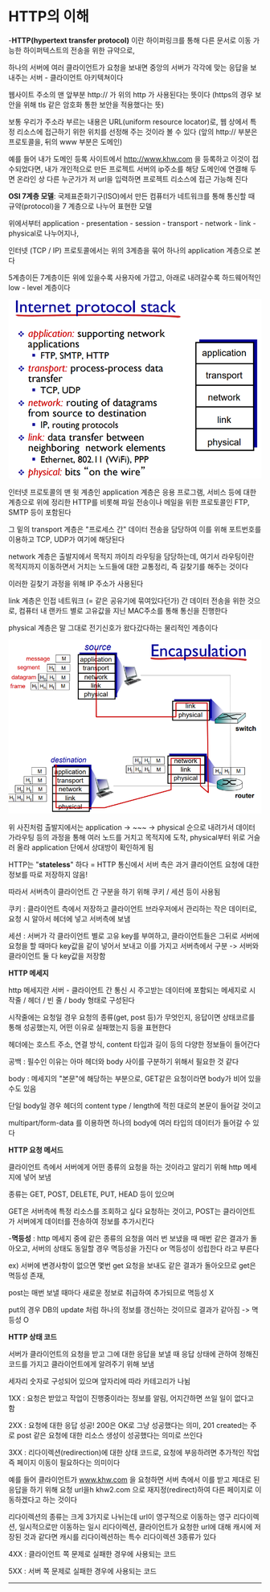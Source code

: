 # HTTP의 이해

\-**HTTP(hypertext transfer protocol)** 이란 하이퍼링크를 통해 다른 문서로 이동 가능한 하이퍼텍스트의 전송을 위한 규약으로,&#x20;

하나의  서버에 여러  클라이언트가 요청을 보내면 중앙의 서버가 각각에 맞는 응답을 보내주는 서버 - 클라이언트 아키텍쳐이다

웹사이트 주소의 맨 앞부분 http:// 가 위의 http 가 사용된다는 뜻이다 (https의 경우 보안을 위해 tls 같은 암호화 통한 보안을 적용했다는 뜻)

보통 우리가 주소라 부르는 내용은 URL(uniform resource locator)로, 웹 상에서 특정 리소스에 접근하기 위한 위치를 선정해 주는 것이라 볼 수 있다 (앞의 http:// 부분은 프로토콜을, 뒤의 www 부분은 도메인)

예를 들어 내가 도메인 등록 사이트에서 http://www.khw.com 을 등록하고 이것이 접수되었다면, 내가 개인적으로 만든  프로젝트 서버의 ip주소를 해당 도메인에 연결해 두면 온라인 상 다른 누군가가 저 url을 입력하면 프로젝트 리소스에 접근 가능해 진다



**OSI 7계층 모델**:  국제표준화기구(ISO)에서 만든 컴퓨터가 네트워크를 통해 통신할 때 규약(protocol)을 7 계층으로 나누어 표현한 모델

위에서부터 application - presentation - session - transport - network - link - physical로 나누어지나,&#x20;

인터넷 (TCP / IP) 프로토콜에서는 위의 3계층을 묶어 하나의 application 계층으로 본다



5계층이든 7계층이든 위에 있을수록 사용자에 가깝고, 아래로 내려갈수록 하드웨어적인 low - level 계층이다

&#x20;                                          <img src="../../.gitbook/assets/계층.PNG" alt="" data-size="original">

인터넷 프로토콜의 맨 윗 계층인 application 계층은 응용 프로그램, 서비스 등에 대한 계층으로 위에 정리한 HTTP를 비롯해 파일 전송이나 메일을 위한 프로토콜인 FTP, SMTP 등이 포함된다

그 밑의 transport 계층은 "프로세스 간" 데이터 전송을 담당하여  이를 위해 포트번호를 이용하고 TCP, UDP가 여기에 해당된다

network 계층은 출발지에서 목적지 까이즤 라우팅을 담당하는데, 여기서 라우팅이란 목적지까지 이동하면서 거치는 노드들에 대한 교통정리, 즉 길찾기를 해주는 것이다

이러한 길찾기 과정을 위해 IP 주소가 사용된다

link 계층은 인접 네트워크 (= 같은 공유기에 묶여있다던가)  간 데이터 전송을 위한 것으로, 컴퓨터 내 랜카드 별로 고유값을 지닌 MAC주소를 통해 통신을 진행한다

physical 계층은 말 그대로 전기신호가 왔다갔다하는 물리적인 계층이다

&#x20;                                             ![](../../.gitbook/assets/과정.PNG)

위 사진처럼 출발지에서는 application -> \~\~\~ -> physical 순으로 내려가서 데이터가라우팅 등의 과정을 통해 여러 노드를 거치고 목적지에 도착, physical부터 위로 거슬러 올라 application 단에서 상대방이 확인하게 됨



HTTP는 "**stateless**" 하다 = HTTP 통신에서 서버 측은 과거 클라이언트 요청에 대한 정보를 따로 저장하지 않음!

따라서 서버측이 클라이언트 간 구분을 하기 위해 쿠키 / 세션 등이 사용됨

쿠키 : 클라이언트 측에서 저장하고 클라이언트 브라우저에서 관리하는 작은 데이터로, 요청 시 알아서 헤더에 넣고 서버측에 보냄

세션 : 서버가 각 클라이언트 별로 고유 key를 부여하고, 클라이언트들은 그뒤로 서버에 요청을 할 때마다 key값을 같이 넣어서 보내고 이를 가지고 서버측에서 구분 -> 서버와 클라이언트 둘 다 key값을 저장함



**HTTP 메세지**&#x20;

http 메세지란 서버 - 클라이언트 간 통신 시 주고받는 데이터에 포함되는 메세지로 시작줄 / 헤더 / 빈 줄 / body 형태로 구성된다

시작줄에는 요청일 경우 요청의 종류(get, post 등)가 무엇인지, 응답이면 상태코르를 통해 성공했는지, 어떤 이유로 실패했는지 등을 표현한다

헤더에는 호스트 주소, 연결 방식, content 타입과 길이 등의 다양한 정보들이 들어간다

공백 : 필수인 이유는 아마 헤더와 body 사이를 구분하기 위해서 필요한 것 같다

body : 메세지의 "본문"에 해당하는 부분으로, GET같은 요청이라면 body가 비어 있을 수도 있음

단일 body일 경우 헤더의 content type / length에 적힌 대로의 본문이 들어갈 것이고

multipart/form-data 를 이용하면 하나의 body에 여러 타입의 데이터가 들어갈 수 있다



**HTTP 요청 메서드**

클라이언트 측에서 서버에게 어떤 종류의 요청을 하는 것이라고 알리기 위해 http 메세지에 넣어 보냄

종류는 GET, POST, DELETE, PUT, HEAD 등이 있으며&#x20;

GET은 서버측에 특정 리소스를 조회하고 싶다 요청하는 것이고, POST는 클라이언트가 서버에게  데이터를 전송하여 정보를 추가시킨다

\-**멱등성** : http 메세지 중에 같은 종류의 요청을  여러 번 보냈을 때 매번 같은 결과가 돌아오고, 서버의 상태도 동일할 경우 멱등성을 가진다 or 멱등성이 성립한다 라고 부른다

ex) 서버에 변경사항이 없으면 몇번 get 요청을 보내도 같은 결과가 돌아오므로 get은 멱등성 존재,

post는 매번 보낼 때마다 새로운 정보로 취급하여 추가되므로 멱등성 X

put의 경우 DB의 update 처럼 하나의 정보를 갱신하는 것이므로 결과가 같아짐 -> 멱등성 O



**HTTP 상태 코드**

서버가 클라이언트의 요청을 받고 그에 대한 응답을 보낼 때 응답 상태에 관하여 정해진 코드를 가지고 클라이언트에게 알려주기 위해 보냄

세자리 숫자로 구성되어 있으며 앞자리에 따라 카테고리가 나뉨

1XX : 요청은 받았고 작업이 진행중이라는 정보를 알림, 어지간하면 쓰일 일이 없다고 함

2XX : 요청에 대한 응답 성공! 200은 OK로 그냥 성공했다는 의미, 201 created는  주로 post 같은 요청에 대한 리소스 생성이 성공했다는 의미로 쓰인다

3XX : 리다이렉션(redirection)에 대한 상태 코드로, 요청에 부응하려면 추가적인 작업 즉 페이지 이동이 필요하다는 의미이다

예를 들어 클라이언트가 www.khw.com 을 요청하면 서버 측에서 이를 받고 제대로 된 응답을 하기 위해 요청 url을h khw2.com 으로 재지정(redirect)하여 다른 페이지로 이동하겠다고 하는 것이다

리다이렉션의 종류는 크게 3가지로 나뉘는데 url이 영구적으로 이동하는 영구 리다이렉션, 일시적으로만 이동하는 일시 리다이렉션, 클라이언트가 요청한 url에 대해 캐시에 저장된 것과 같다면 캐시를 리다이렉션하는 특수 리다이렉션 3종류가 있다

4XX : 클라이언트 쪽 문제로 실패한 경우에 사용되는 코드

5XX : 서버 쪽 문제로 실패한 경우에 사용되는 코드





















****



























